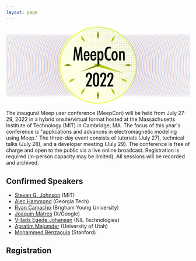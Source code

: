 ```yaml
---
layout: page
---
```

![Meep](/assets/img/meepcon_banner.png)

The inaugural Meep user conference (MeepCon) will be held from July 27-29, 2022 in a hybrid onsite/virtual format hosted at the Massachusetts Institute of Technology (MIT) in Cambridge, MA. The focus of this year's conference is "applications and advances in electromagnetic modeling using Meep." The three-day event consists of tutorials (July 27), technical talks (July 28), and a developer meeting (July 29). The conference is free of charge and open to the
public via a live online broadcast. Registration is required (in-person capacity may be limited). All sessions will be recorded and archived.

## <a name="Speakers"></a> Confirmed Speakers

- [Steven G. Johnson](https://math.mit.edu/~stevenj/) (MIT)
- [Alec Hammond](https://scholar.google.com/citations?user=ct1EWzQAAAAJ&hl=en) (Georgia Tech)
- [Ryan Camacho](https://camacholab.byu.edu/directory/ryan-camacho) (Brigham Young University)
- [Joaquin Matres](https://www.jmatres.com/) (X/Google)
- [Villads Egede Johansen](https://scholar.google.dk/citations?user=n5SzpdMAAAAJ&hl=en) (NIL Technologies)
- [Apratim Majumder](https://faculty.utah.edu/u0720363-Apratim_Majumder/hm/index.hml) (University of Utah)
- [Mohammed Benzaouia](https://scholar.google.com/citations?user=cPqTYcwAAAAJ&hl=en) (Stanford)

## <a name="Registration"></a> Registration
